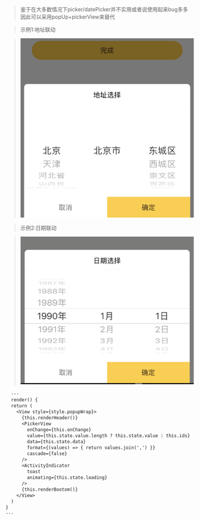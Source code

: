 > 鉴于在大多数情况下picker/datePicker并不实用或者说使用起来bug多多
  因此可以采用popUp+pickerView来替代

> 示例1:地址联动

> ![address](../resource/address.png)

> 示例2:日期联动

> ![date](../resource/date.png)
  ```
    ···
    render() {
    return (
      <View style={style.popupWrap}>
        {this.renderHeader()}
        <PickerView
          onChange={this.onChange}
          value={this.state.value.length ? this.state.value : this.ids}
          data={this.state.data}
          format={(values) => { return values.join(',') }}
          cascade={false}
        />
        <ActivityIndicator
          toast
          animating={this.state.loading}
        />
        {this.renderBootom()}
      </View>
    )
  }
  ···
  ```
